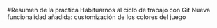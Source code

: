#Resumen de la practica
Habituarnos al ciclo de trabajo con Git
Nueva funcionalidad añadida: customización de los colores del juego